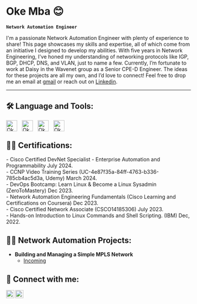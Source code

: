 #  Oke Mba 😊

**`Network Automation Engineer`**

I'm a passionate Network Automation Engineer with plenty of experience to share! This page showcases my skills and expertise, all of which come from an initiative I designed to develop my abilities. With five years in Network Engineering, I've honed my understanding of networking protocols like IGP, BGP, DHCP, DNS, and VLAN, just to name a few. Currently, I’m fortunate to work at Daisy in the Wavenet group as a Senior CPE-D Engineer. The ideas for these projects are all my own, and I’d love to connect! Feel free to drop me an email at [gmail] or reach out on [Linkedin].

---
<h2>🛠 Language and Tools:</h2>
<img align="left" alt="Okeoghene | GNS3" width="30px" style="padding-right:10px;" src="https://upload.wikimedia.org/wikiversity/en/7/7a/Gns3_logo.png" />
<img align="left" alt="Okeoghene | Git" width="30px" style="padding-right:10px;" src="https://cdn.jsdelivr.net/gh/devicons/devicon@latest/icons/git/git-original.svg" />
<img align="left" alt="Okeoghene | Linux" width="30px" style="padding-right:10px;" src="https://cdn.jsdelivr.net/gh/devicons/devicon@latest/icons/linux/linux-original.svg" />
<img align="left" alt="Okeoghene | Linux" width="30px" style="padding-right:10px;" src="https://cdn.jsdelivr.net/gh/devicons/devicon@latest/icons/python/python-original.svg" />

<br/>
<h1></h1>
<h2>👨‍💻 Certifications:</h2>
- Cisco Certified DevNet Specialist - Enterprise Automation and Programmability July 2024.<br/>
- CCNP Video Training Series (UC-4e87f35a-84ff-4763-b336-785cb4ac5d3a, Udemy) March 2024.<br/>
- DevOps Bootcamp: Learn Linux & Become a Linux Sysadmin (ZeroToMastery) Dec 2023.<br/>
- Network Automation Engineering Fundamentals (Cisco Learning and Certifications on Coursera) Dec 2023.<br/>
- Cisco Certified Network Associate (CSCO14185306) July 2023.<br/>
- Hands-on Introduction to Linux Commands and Shell Scripting. (IBM) Dec, 2022.<br/>


<h2>👨‍💻 Network Automation Projects:</h2>

- <b>Building and Managing a Simple MPLS Network</b>
  - [Incoming](https://github.com/joshmadakor1/watch_out)

<h2> 🤳 Connect with me:</h2>

[<img align="left" alt="Okeoghene | LinkedIn" width="22px" src="https://cdn-icons-png.flaticon.com/512/174/174857.png" />][linkedin]
[<img align="left" alt="Okeoghene | Gmail" width="22px" src="https://cdn-icons-png.flaticon.com/512/281/281769.png" />][gmail]

[linkedin]: https://www.linkedin.com/in/oke-m-7b399a161/
[gmail]: mailto:okeoghene.mba@gmail.com
<!--
**Okeoghene/Okeoghene** is a ✨ uniquel_ ✨ repository because its `README.md` (this file) appears on your GitHub profile.

Here are some ideas to get you started:

- 🔭 I’m currently working on 
- 🌱 I’m currently learning 
- 👯 I’m looking to collaborate on 
- 🤔 I’m looking for help with 
- 💬 Ask me about 
- 📫 How to reach me: 
- 😄 Pronouns: 
- ⚡ Fun fact: 
-->
